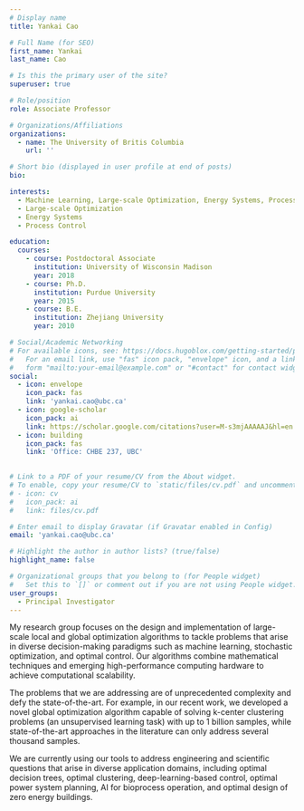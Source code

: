 ```yaml
---
# Display name
title: Yankai Cao

# Full Name (for SEO)
first_name: Yankai
last_name: Cao

# Is this the primary user of the site?
superuser: true

# Role/position
role: Associate Professor

# Organizations/Affiliations
organizations:
  - name: The University of Britis Columbia
    url: ''

# Short bio (displayed in user profile at end of posts)
bio:  

interests:
  - Machine Learning, Large-scale Optimization, Energy Systems, Process Control
  - Large-scale Optimization
  - Energy Systems
  - Process Control

education:
  courses:
    - course: Postdoctoral Associate
      institution: University of Wisconsin Madison
      year: 2018
    - course: Ph.D.
      institution: Purdue University
      year: 2015
    - course: B.E.
      institution: Zhejiang University
      year: 2010

# Social/Academic Networking
# For available icons, see: https://docs.hugoblox.com/getting-started/page-builder/#icons
#   For an email link, use "fas" icon pack, "envelope" icon, and a link in the
#   form "mailto:your-email@example.com" or "#contact" for contact widget.
social:
  - icon: envelope
    icon_pack: fas
    link: 'yankai.cao@ubc.ca'
  - icon: google-scholar
    icon_pack: ai
    link: https://scholar.google.com/citations?user=M-s3mjAAAAAJ&hl=en
  - icon: building
    icon_pack: fas
    link: 'Office: CHBE 237, UBC'
    

# Link to a PDF of your resume/CV from the About widget.
# To enable, copy your resume/CV to `static/files/cv.pdf` and uncomment the lines below.
# - icon: cv
#   icon_pack: ai
#   link: files/cv.pdf

# Enter email to display Gravatar (if Gravatar enabled in Config)
email: 'yankai.cao@ubc.ca'

# Highlight the author in author lists? (true/false)
highlight_name: false

# Organizational groups that you belong to (for People widget)
#   Set this to `[]` or comment out if you are not using People widget.
user_groups:
  - Principal Investigator
---
```


My research group focuses on the design and implementation of large-scale local and global optimization algorithms to tackle problems that arise in diverse decision-making paradigms such as machine learning, stochastic optimization, and optimal control. Our algorithms combine mathematical techniques and emerging high-performance computing hardware to achieve computational scalability.

The problems that we are addressing are of unprecedented complexity and defy the state-of-the-art. For example, in our recent work, we developed a novel global optimization algorithm capable of solving k-center clustering problems (an unsupervised learning task) with up to 1 billion samples, while state-of-the-art approaches in the literature can only address several thousand samples.

We are currently using our tools to address engineering and scientific questions that arise in diverse application domains, including optimal decision trees, optimal clustering, deep-learning-based control, optimal power system planning, AI for bioprocess operation, and optimal design of zero energy buildings.
